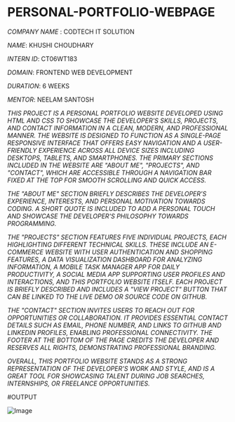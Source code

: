 # PERSONAL-PORTFOLIO-WEBPAGE

*COMPANY NAME* : CODTECH IT SOLUTION

*NAME*: KHUSHI CHOUDHARY

*INTERN ID*: CT06WT183

*DOMAIN*: FRONTEND WEB DEVELOPMENT

*DURATION*: 6 WEEKS

*MENTOR*: NEELAM SANTOSH

*THIS PROJECT IS A PERSONAL PORTFOLIO WEBSITE DEVELOPED USING HTML AND CSS TO SHOWCASE THE DEVELOPER'S SKILLS, PROJECTS, AND CONTACT INFORMATION IN A CLEAN, MODERN, AND PROFESSIONAL MANNER. THE WEBSITE IS DESIGNED TO FUNCTION AS A SINGLE-PAGE RESPONSIVE INTERFACE THAT OFFERS EASY NAVIGATION AND A USER-FRIENDLY EXPERIENCE ACROSS ALL DEVICE SIZES INCLUDING DESKTOPS, TABLETS, AND SMARTPHONES. THE PRIMARY SECTIONS INCLUDED IN THE WEBSITE ARE "ABOUT ME", "PROJECTS", AND "CONTACT", WHICH ARE ACCESSIBLE THROUGH A NAVIGATION BAR FIXED AT THE TOP FOR SMOOTH SCROLLING AND QUICK ACCESS.*

*THE "ABOUT ME" SECTION BRIEFLY DESCRIBES THE DEVELOPER’S EXPERIENCE, INTERESTS, AND PERSONAL MOTIVATION TOWARDS CODING. A SHORT QUOTE IS INCLUDED TO ADD A PERSONAL TOUCH AND SHOWCASE THE DEVELOPER'S PHILOSOPHY TOWARDS PROGRAMMING.*

*THE "PROJECTS" SECTION FEATURES FIVE INDIVIDUAL PROJECTS, EACH HIGHLIGHTING DIFFERENT TECHNICAL SKILLS. THESE INCLUDE AN E-COMMERCE WEBSITE WITH USER AUTHENTICATION AND SHOPPING FEATURES, A DATA VISUALIZATION DASHBOARD FOR ANALYZING INFORMATION, A MOBILE TASK MANAGER APP FOR DAILY PRODUCTIVITY, A SOCIAL MEDIA APP SUPPORTING USER PROFILES AND INTERACTIONS, AND THIS PORTFOLIO WEBSITE ITSELF. EACH PROJECT IS BRIEFLY DESCRIBED AND INCLUDES A "VIEW PROJECT" BUTTON THAT CAN BE LINKED TO THE LIVE DEMO OR SOURCE CODE ON GITHUB.*

*THE "CONTACT" SECTION INVITES USERS TO REACH OUT FOR OPPORTUNITIES OR COLLABORATION. IT PROVIDES ESSENTIAL CONTACT DETAILS SUCH AS EMAIL, PHONE NUMBER, AND LINKS TO GITHUB AND LINKEDIN PROFILES, ENABLING PROFESSIONAL CONNECTIVITY. THE FOOTER AT THE BOTTOM OF THE PAGE CREDITS THE DEVELOPER AND RESERVES ALL RIGHTS, DEMONSTRATING PROFESSIONAL BRANDING.*

*OVERALL, THIS PORTFOLIO WEBSITE STANDS AS A STRONG REPRESENTATION OF THE DEVELOPER’S WORK AND STYLE, AND IS A GREAT TOOL FOR SHOWCASING TALENT DURING JOB SEARCHES, INTERNSHIPS, OR FREELANCE OPPORTUNITIES.*

#OUTPUT

![Image](https://github.com/user-attachments/assets/c1504139-4304-4287-85ed-29d0b85328c7)

